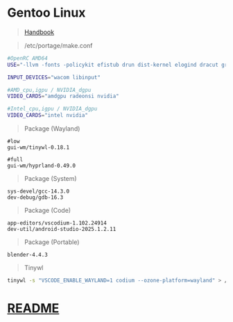 # Gentoo Linux
>[Handbook](https://wiki.gentoo.org/wiki/Handbook)

>/etc/portage/make.conf
```bash
#OpenRC AMD64
USE="-llvm -fonts -policykit efistub drun dist-kernel elogind dracut grub -pulseaudio sound-server pipewire-alsa dri drm kms pipewire ffmpeg extra X xwayland wayland osmesa vaapi nvdec nvenc vulkan vulkan-overlay telephony bluetooth gpm jpeg2k opus"

INPUT_DEVICES="wacom libinput"

#AMD_cpu,igpu / NVIDIA_dgpu
VIDEO_CARDS="amdgpu radeonsi nvidia"

#Intel_cpu,igpu / NVIDIA_dgpu
VIDEO_CARDS="intel nvidia"
```
>Package (Wayland)
```
#low
gui-wm/tinywl-0.18.1

#full
gui-wm/hyprland-0.49.0
```
>Package (System)
```
sys-devel/gcc-14.3.0
dev-debug/gdb-16.3
```
>Package (Code)
```
app-editors/vscodium-1.102.24914
dev-util/android-studio-2025.1.2.11
```
>Package (Portable)
```
blender-4.4.3
```
>Tinywl
```bash
tinywl -s "VSCODE_ENABLE_WAYLAND=1 codium --ozone-platform=wayland" > /dev/null 2>&1
```
# [README](../README.md)
